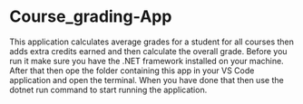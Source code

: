# Course_grading-App
This application calculates average grades for a student for all courses then adds extra credits earned and then calculate the overall grade. 
Before you run it make sure you have the .NET framework installed on your machine.
After that then ope the folder containing this app in your VS Code application and open the terminal.
When you have done that then use the dotnet run command to start running the application.
